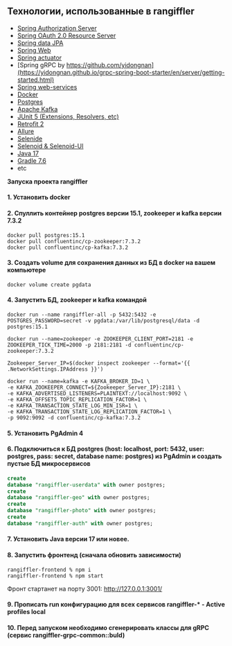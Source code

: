 ## **Технологии, использованные в rangiffler**

- [Spring Authorization Server](https://spring.io/projects/spring-authorization-server)
- [Spring OAuth 2.0 Resource Server](https://docs.spring.io/spring-security/reference/servlet/oauth2/resource-server/index.html)
- [Spring data JPA](https://spring.io/projects/spring-data-jpa)
- [Spring Web](https://docs.spring.io/spring-framework/docs/current/reference/html/web.html#spring-web)
- [Spring actuator](https://docs.spring.io/spring-boot/docs/current/reference/html/actuator.html)
- [Spring gRPC by https://github.com/yidongnan](https://yidongnan.github.io/grpc-spring-boot-starter/en/server/getting-started.html)
- [Spring web-services](https://docs.spring.io/spring-ws/docs/current/reference/html/)
- [Docker](https://www.docker.com/resources/what-container/)
- [Postgres](https://www.postgresql.org/about/)
- [Apache Kafka](https://developer.confluent.io/quickstart/kafka-local/)
- [JUnit 5 (Extensions, Resolvers, etc)](https://junit.org/junit5/docs/current/user-guide/)
- [Retrofit 2](https://square.github.io/retrofit/)
- [Allure](https://docs.qameta.io/allure/)
- [Selenide](https://selenide.org/)
- [Selenoid & Selenoid-UI](https://aerokube.com/selenoid/latest/)
- [Java 17](https://www.oracle.com/java/technologies/javase/jdk17-archive-downloads.html)
- [Gradle 7.6](https://docs.gradle.org/7.6/release-notes.html)
- etc


**Запуска проекта rangiffler**

#### 1. Установить docker 




#### 2. Спуллить контейнер postgres версии 15.1, zookeeper и kafka версии 7.3.2

```posh
docker pull postgres:15.1
docker pull confluentinc/cp-zookeeper:7.3.2
docker pull confluentinc/cp-kafka:7.3.2
```

#### 3. Создать volume для сохранения данных из БД в docker на вашем компьютере

```posh
docker volume create pgdata
```

#### 4. Запустить БД, zookeeper и kafka командой

```posh
docker run --name rangiffler-all -p 5432:5432 -e POSTGRES_PASSWORD=secret -v pgdata:/var/lib/postgresql/data -d postgres:15.1

docker run --name=zookeeper -e ZOOKEEPER_CLIENT_PORT=2181 -e ZOOKEEPER_TICK_TIME=2000 -p 2181:2181 -d confluentinc/cp-zookeeper:7.3.2

Zookeeper_Server_IP=$(docker inspect zookeeper --format='{{ .NetworkSettings.IPAddress }}')

docker run --name=kafka -e KAFKA_BROKER_ID=1 \
-e KAFKA_ZOOKEEPER_CONNECT=${Zookeeper_Server_IP}:2181 \
-e KAFKA_ADVERTISED_LISTENERS=PLAINTEXT://localhost:9092 \
-e KAFKA_OFFSETS_TOPIC_REPLICATION_FACTOR=1 \
-e KAFKA_TRANSACTION_STATE_LOG_MIN_ISR=1 \
-e KAFKA_TRANSACTION_STATE_LOG_REPLICATION_FACTOR=1 \
-p 9092:9092 -d confluentinc/cp-kafka:7.3.2
```

#### 5. Установить PgAdmin 4 
#### 6. Подключиться к БД postgres (host: localhost, port: 5432, user: postgres, pass: secret, database name: postgres) из PgAdmin и создать пустые БД микросервисов

```sql
create
database "rangiffler-userdata" with owner postgres;
create
database "rangiffler-geo" with owner postgres;
create
database "rangiffler-photo" with owner postgres;
create
database "rangiffler-auth" with owner postgres;
```

#### 7. Установить Java версии 17 или новее.

#### 8. Запустить фронтенд (сначала обновить зависимости)

```posh
rangiffler-frontend % npm i
rangiffler-frontend % npm start
```
Фронт стартанет  на порту 3001: http://127.0.0.1:3001/

#### 9. Прописать run конфигурацию для всех сервисов rangiffler-* - Active profiles local

#### 10. Перед запуском необходимо сгенерировать классы для gRPC (сервис rangiffler-grpc-common::buld)